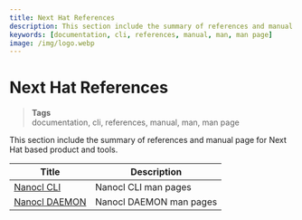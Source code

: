 ```yaml
---
title: Next Hat References
description: This section include the summary of references and manual page for Next Hat based product and tools.
keywords: [documentation, cli, references, manual, man, man page]
image: /img/logo.webp
---
```


# Next Hat References

> **Tags** <br />
> documentation, cli, references, manual, man, man page

This section include the summary of references and manual page for Next Hat based product and tools.

| Title      | Description |
| ----------- | ----------- |
| [Nanocl CLI](/docs/references/nanocl/cli.md)   | Nanocl CLI man pages    |
| [Nanocl DAEMON](/docs/references/nanocl/daemon.md) | Nanocl DAEMON man pages |
